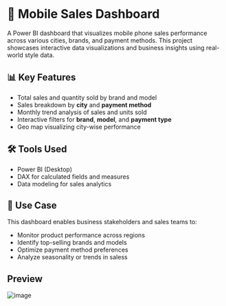 # 📱 Mobile Sales Dashboard

A Power BI dashboard that visualizes mobile phone sales performance across various cities, brands, and payment methods. This project showcases interactive data visualizations and business insights using real-world style data.

## 📊 Key Features

- Total sales and quantity sold by brand and model
- Sales breakdown by **city** and **payment method**
- Monthly trend analysis of sales and units sold
- Interactive filters for **brand**, **model**, and **payment type**
- Geo map visualizing city-wise performance

## 🛠 Tools Used

- Power BI (Desktop)
- DAX for calculated fields and measures
- Data modeling for sales analytics

## 📌 Use Case

This dashboard enables business stakeholders and sales teams to:
- Monitor product performance across regions
- Identify top-selling brands and models
- Optimize payment method preferences
- Analyze seasonality or trends in saless
## Preview
![image](https://github.com/user-attachments/assets/1b893ea2-5058-479f-8cda-c8c69efe3451)
